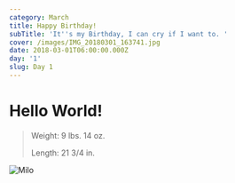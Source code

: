 ```yaml
---
category: March
title: Happy Birthday!
subTitle: 'It''s my Birthday, I can cry if I want to. '
cover: /images/IMG_20180301_163741.jpg
date: 2018-03-01T06:00:00.000Z
day: '1'
slug: Day 1
---
```

# Hello World!

> Weight: 9 lbs. 14 oz.
>
> Length: 21 3/4 in.

![Milo](/images/IMG_20180301_163741.jpg)
